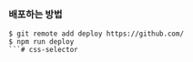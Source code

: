 
### 배포하는 방법
```
$ git remote add deploy https://github.com/
$ npm run deploy
```#   c s s - s e l e c t o r 
 
 